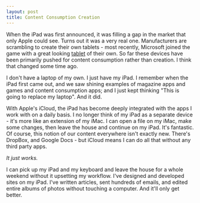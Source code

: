 ```yaml
---
layout: post
title: Content Consumption Creation
---
```


When the iPad was first announced, it was filling a gap in the market that only Apple could see. Turns out it was a very real one. Manufacturers are scrambling to create their own tablets - most recently, Microsoft joined the game with a great looking [tablet](http://www.microsoft.com/surface/en/us/default.aspx) of their own. So far these devices have been primarily pushed for content consumption rather than creation. I think that changed some time ago.

I don't have a laptop of my own. I just have my iPad. I remember when the iPad first came out, and we saw shining examples of magazine apps and games and content consumption apps; and I just kept thinking "This is going to replace my laptop". And it did.

<!-- more -->

With Apple's iCloud, the iPad has become deeply integrated with the apps I work with on a daily basis. I no longer think of my iPad as a separate device - it's more like an extension of my iMac. I can open a file on my iMac, make some changes, then leave the house and continue on my iPad. It's fantastic. Of course, this notion of our content everywhere isn't exactly new. There's DropBox, and Google Docs - but iCloud means I can do all that without any third party apps.

_It just works._

I can pick up my iPad and my keyboard and leave the house for a whole weekend without it upsetting my workflow. I've designed and developed sites on my iPad. I've written articles, sent hundreds of emails, and edited entire albums of photos without touching a computer. And it'll only get better.

